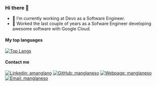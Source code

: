 ### Hi there 👋

- 🌱 I’m currently working at Devo as a Software Engineer.
- 💼 Worked the last couple of years as a Sofware Engineer developing awesome software with Google Cloud.

#### My top languages

[![Top Langs](https://github-readme-stats.vercel.app/api/top-langs/?username=manglaneso&layout=compact&hide=HTML,CSS&langs_count=5)](https://github.com/manglaneso)

#### Contact me

[![Linkedin: amanglano](https://img.shields.io/badge/-amanglano-blue?style=flat&logo=Linkedin&logoColor=white&link=https://www.linkedin.com/in/amanglano/)](https://www.linkedin.com/in/amanglano)
[![GitHub: manglaneso](https://img.shields.io/badge/-amanglano-black?style=flat&logo=Github&logoColor=white&link=https://github.com/manglaneso)](https://github.com/manglaneso)
[![Webpage: manglaneso](https://img.shields.io/badge/-manglaneso.me-grey?style=flat&logo=42&logoColor=white&link=https://manglaneso.me)](https://manglaneso.me)
[![Email: manglaneso](https://img.shields.io/badge/-andresmc94@gmail.com-red?style=flat&logo=Gmail&logoColor=white&link=mailto:andresmc94@gmail.com)](mailto:andresmc94@gmail.com)
